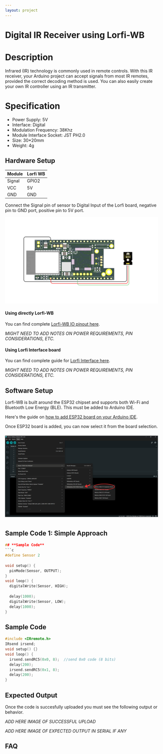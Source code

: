 ```yaml
---
layout: project
---
```


# Digital IR Receiver using Lorfi-WB

# Description

Infrared (IR) technology is commonly used in remote controls. With this IR receiver, your Arduino project can accept signals from most IR remotes, provided the correct decoding method is used. You can also easily create your own IR controller using an IR transmitter.

# Specification

- Power Supply: 5V
- Interface: Digital
- Modulation Frequency: 38Khz
- Module Interface Socket: JST PH2.0
- Size: 30*20mm
- Weight: 4g

## Hardware Setup 

|     Module    |   Lorfi WB  |
|---------------|-------------|
| Signal        | GPIO2       |
| VCC           | 5V          |
| GND           | GND         |

Connect the Signal pin of sensor to Digital Input of the Lorfi board, negative pin to GND port, positive pin to 5V port.

![IR Receiver Module](\assets\Images\LORFI_Components\Lorfi-WB_Modules\6.png)

#### Using directly Lorfi-WB

You can find complete <a href="/docs/Hardware_Guide.html">Lorfi-WB IO pinout here</a>.

*MIGHT NEED TO ADD NOTES ON POWER REQUIREMENTS, PIN CONSIDERATIONS, ETC.*

#### Using Lorfi Interface board

You can find complete guide for <a href="/docs/Hardware_Guide.html">Lorfi Interface here</a>.

*MIGHT NEED TO ADD NOTES ON POWER REQUIREMENTS, PIN CONSIDERATIONS, ETC.*

## Software Setup

Lorfi-WB is built around the ESP32 chipset and supports both Wi-Fi and Bluetooth Low Energy (BLE). This must be added to Arduino IDE.

Here's the guide on <a href="/docs/Software_Guide.html">how to add ESP32 board on your Arduino IDE</a>.

Once ESP32 board is added, you can now select it from the board selection.

![Software Guide 4](\assets\Images\LORFI_Components\Software-Guide_Images\Software_Guide4.png)

## **Sample Code 1: Simple Approach**
```c
## **Sample Code**
```c
#define Sensor 2

void setup() {
  pinMode(Sensor, OUTPUT);
}
void loop() {
  digitalWrite(Sensor, HIGH);

  delay(1000);
  digitalWrite(Sensor, LOW);
  delay(1000);
}
```

## **Sample Code**
```c
#include <IRremote.h>
IRsend irsend;
void setup() {}
void loop() {
  irsend.sendRC5(0x0, 8);  //send 0x0 code (8 bits)
  delay(200);
  irsend.sendRC5(0x1, 8);
  delay(200);
}
```

## Expected Output

Once the code is succesfully uploaded you must see the following output or behavior.

*ADD HERE IMAGE OF SUCCESSFUL UPLOAD*

*ADD HERE IMAGE OF EXPECTED OUTPUT IN SERIAL IF ANY*

## FAQ

